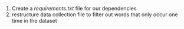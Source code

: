 1) Create a *requirements.txt* file for our dependencies
2) restructure data collection file to filter out words that only
	occur one time in the dataset
